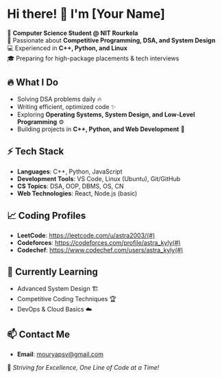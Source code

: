 # Hi there! 👋 I'm [Your Name]  

🚀 **Computer Science Student @ NIT Rourkela**  
🎯 Passionate about **Competitive Programming, DSA, and System Design**  
💻 Experienced in **C++, Python, and Linux**  
🎓 Preparing for high-package placements & tech interviews  

## 🔥 What I Do  
- Solving DSA problems daily 🔥  
- Writing efficient, optimized code ✨  
- Exploring **Operating Systems, System Design, and Low-Level Programming** ⚙️  
- Building projects in **C++, Python, and Web Development** 🚀  

## ⚡ Tech Stack  
- **Languages**: C++, Python, JavaScript  
- **Development Tools**: VS Code, Linux (Ubuntu), Git/GitHub  
- **CS Topics**: DSA, OOP, DBMS, OS, CN  
- **Web Technologies**: React, Node.js (basic)  

## 📈 Coding Profiles  
- **LeetCode**: https://leetcode.com/u/astra2003/(#)  
- **Codeforces**: https://codeforces.com/profile/astra_kyly(#)  
- **Codechef**: https://www.codechef.com/users/astra_kyly(#)  

## 🌱 Currently Learning  
- Advanced System Design 🏗️  
- Competitive Coding Techniques 🏆  
- DevOps & Cloud Basics ☁️  

## 📫 Contact Me  
- **Email**: mouryapsv@gmail.com

🚀 _Striving for Excellence, One Line of Code at a Time!_

